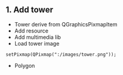 

## 1. Add tower
- Tower derive from QGraphicsPixmapItem 
- Add resource
- Add multimedia lib
- Load tower image
```
setPixmap(QPixmap(":/images/tower.png"));
```
- Polygon

